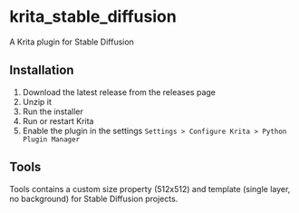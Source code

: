 # krita_stable_diffusion

A Krita plugin for Stable Diffusion

## Installation

1. Download the latest release from the releases page
2. Unzip it
3. Run the installer
4. Run or restart Krita
5. Enable the plugin in the settings `Settings > Configure Krita > Python Plugin Manager`

## Tools

Tools contains a custom size property (512x512) and template (single layer, no background) 
for Stable Diffusion projects.